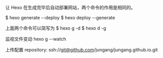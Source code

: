 


让 Hexo 在生成完毕后自动部署网站，两个命令的作用是相同的。

$ hexo generate --deploy
$ hexo deploy --generate

上面两个命令可以简写为
$ hexo g -d
$ hexo d -g

监视文件变动
hexo g --watch

上传配置
  repository: ssh://git@github.com/jungang/jungang.github.io.git